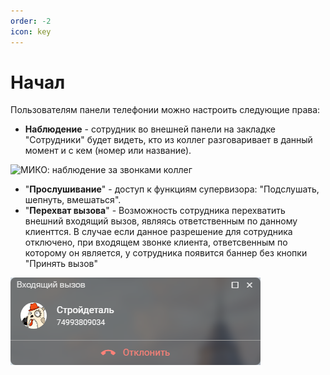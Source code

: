 ```yaml
---
order: -2
icon: key
---
```

# Начал
Пользователям панели телефонии можно настроить следующие права:
- **Наблюдение** - сотрудник во внешней панели на закладке "Сотрудники" будет видеть, кто из коллег разговаривает в данный момент и с кем (номер или название).

<img class="miko-shadow img-zoomable"  
    src="/assets/root-guides/access-rights/prava_0.png"
    data-original="/assets/root-guides/access-rights/prava_0.png"
    srcset="/assets/root-guides/access-rights/prava_0_prev.png 1x, /assets/root-guides/access-rights/prava_0.png 2x" 
    alt="МИКО: наблюдение за звонками коллег"
/> 

- "**Прослушивание**" - доступ к функциям супервизора: "Подслушать, шепнуть, вмешаться".
- "**Перехват вызова**" - Возможность сотрудника перехватить внешний входящий вызов, являясь ответственным по данному клиенттся.
В случае если данное разрешение для сотрудника отключено, при входящем звонке клиента, ответсвенным по которому он является, у сотрудника появится баннер без кнопки "Принять вызов"

<img class="miko-shadow img-zoomable"  
    src="/assets/root-guides/access-rights/prava_1.png"
    alt="МИКО: перехват вызовов внешней панелью"
/> 